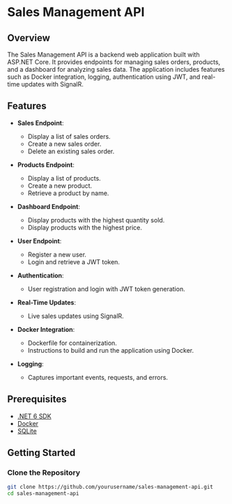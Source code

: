 # Sales Management API

## Overview

The Sales Management API is a backend web application built with ASP.NET Core. It provides endpoints for managing sales orders, products, and a dashboard for analyzing sales data. The application includes features such as Docker integration, logging, authentication using JWT, and real-time updates with SignalR.

## Features

- **Sales Endpoint**:
  - Display a list of sales orders.
  - Create a new sales order.
  - Delete an existing sales order.

- **Products Endpoint**:
  - Display a list of products.
  - Create a new product.
  - Retrieve a product by name.

- **Dashboard Endpoint**:
  - Display products with the highest quantity sold.
  - Display products with the highest price.

- **User Endpoint**:
  - Register a new user.
  - Login and retrieve a JWT token.

- **Authentication**:
  - User registration and login with JWT token generation.

- **Real-Time Updates**:
  - Live sales updates using SignalR.

- **Docker Integration**:
  - Dockerfile for containerization.
  - Instructions to build and run the application using Docker.

- **Logging**:
  - Captures important events, requests, and errors.

## Prerequisites

- [.NET 6 SDK](https://dotnet.microsoft.com/download/dotnet/6.0)
- [Docker](https://www.docker.com/get-started)
- [SQLite](https://www.sqlite.org/download.html)

## Getting Started

### Clone the Repository

```bash
git clone https://github.com/yourusername/sales-management-api.git
cd sales-management-api